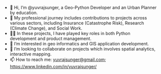 - 👋 Hi, I’m @yuvrajsunger, a Geo-Python Developer and an Urban Planner by education.
- 💼 My professional journey includes contributions to projects across various sectors, including Insurance (Catastrophe Risk), Research (Climate Change), and Social Work.
- 👨‍💻 In these projects, I have played key roles in both Python development and product management.
- 👀 I’m interested in geo informatics and GIS application development.
- 💞️ I’m looking to collaborate on projects which involves spatial analytics, interactive mapping.
- 📫 How to reach me: yuvrajsunger@gmail.com; https://www.linkedin.com/in/yuvrajsunger/

<!---
yuvrajsunger/yuvrajsunger is a ✨ special ✨ repository because its `README.md` (this file) appears on your GitHub profile.
You can click the Preview link to take a look at your changes.
--->
